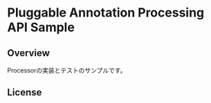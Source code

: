 Pluggable Annotation Processing API Sample
======================  

Overview
----------
Processorの実装とテストのサンプルです。  

License
----------
[Apache]: http://www.apache.org/licenses/LICENSE-2.0
